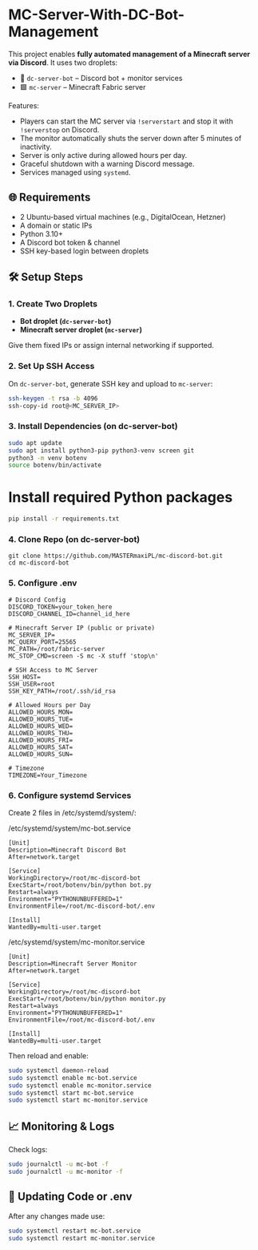 # MC-Server-With-DC-Bot-Management

This project enables **fully automated management of a Minecraft server via Discord**. It uses two droplets:

- 💬 `dc-server-bot` – Discord bot + monitor services
- 🟩 `mc-server` – Minecraft Fabric server

Features:
- Players can start the MC server via `!serverstart` and stop it with `!serverstop` on Discord.
- The monitor automatically shuts the server down after 5 minutes of inactivity.
- Server is only active during allowed hours per day.
- Graceful shutdown with a warning Discord message.
- Services managed using `systemd`.

## 🌐 Requirements

- 2 Ubuntu-based virtual machines (e.g., DigitalOcean, Hetzner)
- A domain or static IPs
- Python 3.10+
- A Discord bot token & channel
- SSH key-based login between droplets

## 🛠 Setup Steps

### 1. Create Two Droplets

- **Bot droplet (`dc-server-bot`)**
- **Minecraft server droplet (`mc-server`)**

Give them fixed IPs or assign internal networking if supported.

### 2. Set Up SSH Access

On `dc-server-bot`, generate SSH key and upload to `mc-server`:

```bash
ssh-keygen -t rsa -b 4096
ssh-copy-id root@<MC_SERVER_IP>
```

### 3. Install Dependencies (on dc-server-bot)
```bash
sudo apt update
sudo apt install python3-pip python3-venv screen git
python3 -m venv botenv
source botenv/bin/activate
```

# Install required Python packages
```bash
pip install -r requirements.txt
```

### 4. Clone Repo (on dc-server-bot)
```
git clone https://github.com/MASTERmaxiPL/mc-discord-bot.git
cd mc-discord-bot
```

### 5. Configure .env
```
# Discord Config
DISCORD_TOKEN=your_token_here
DISCORD_CHANNEL_ID=channel_id_here

# Minecraft Server IP (public or private)
MC_SERVER_IP=
MC_QUERY_PORT=25565
MC_PATH=/root/fabric-server
MC_STOP_CMD=screen -S mc -X stuff 'stop\n'

# SSH Access to MC Server
SSH_HOST=
SSH_USER=root
SSH_KEY_PATH=/root/.ssh/id_rsa

# Allowed Hours per Day
ALLOWED_HOURS_MON=
ALLOWED_HOURS_TUE=
ALLOWED_HOURS_WED=
ALLOWED_HOURS_THU=
ALLOWED_HOURS_FRI=
ALLOWED_HOURS_SAT=
ALLOWED_HOURS_SUN=

# Timezone
TIMEZONE=Your_Timezone
```

### 6. Configure systemd Services
Create 2 files in /etc/systemd/system/:

/etc/systemd/system/mc-bot.service
```
[Unit]
Description=Minecraft Discord Bot
After=network.target

[Service]
WorkingDirectory=/root/mc-discord-bot
ExecStart=/root/botenv/bin/python bot.py
Restart=always
Environment="PYTHONUNBUFFERED=1"
EnvironmentFile=/root/mc-discord-bot/.env

[Install]
WantedBy=multi-user.target
```

/etc/systemd/system/mc-monitor.service
```
[Unit]
Description=Minecraft Server Monitor
After=network.target

[Service]
WorkingDirectory=/root/mc-discord-bot
ExecStart=/root/botenv/bin/python monitor.py
Restart=always
Environment="PYTHONUNBUFFERED=1"
EnvironmentFile=/root/mc-discord-bot/.env

[Install]
WantedBy=multi-user.target
```

Then reload and enable:

```bash
sudo systemctl daemon-reload
sudo systemctl enable mc-bot.service
sudo systemctl enable mc-monitor.service
sudo systemctl start mc-bot.service
sudo systemctl start mc-monitor.service
```

## 📈 Monitoring & Logs
Check logs:
```bash
sudo journalctl -u mc-bot -f
sudo journalctl -u mc-monitor -f
```
## 🔁 Updating Code or .env
After any changes made use:
```bash
sudo systemctl restart mc-bot.service
sudo systemctl restart mc-monitor.service
```
